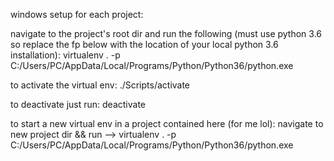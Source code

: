windows setup for each project:

navigate to the project's root dir and run the following (must use python 3.6 so replace the fp below with the location of your local python 3.6 installation):
virtualenv .  -p C:/Users/PC/AppData/Local/Programs/Python/Python36/python.exe

to activate the virtual env: 
./Scripts/activate

to deactivate just run:
deactivate

to start a new virtual env in a project contained here (for me lol): navigate to new project dir && run --> virtualenv .  -p C:/Users/PC/AppData/Local/Programs/Python/Python36/python.exe